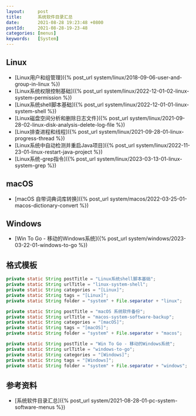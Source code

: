 ```yaml
---
layout:     post
title:      系统软件目录汇总
date:       2021-08-28 19:23:48 +0800
postId:     2021-08-28-19-23-48
categories: [menus]
keywords:   [System]
---
```


## Linux
* [Linux用户和组管理]({% post_url system/linux/2018-09-06-user-and-group-in-linux %})
* [Linux系统权限控制基础]({% post_url system/linux/2022-12-01-02-linux-system-permission %})
* [Linux系统shell脚本基础]({% post_url system/linux/2022-12-01-01-linux-system-shell %})
* [Linux磁盘空间分析和删除日志文件]({% post_url system/linux/2021-09-28-02-linux-disk-analysis-delete-log-file %})
* [Linux排查进程和线程]({% post_url system/linux/2021-09-28-01-linux-progress-thread %})
* [Linux系统中自动检测并重启Java项目]({% post_url system/linux/2022-11-23-01-linux-restart-java-project %})
* [Linux系统-grep指令]({% post_url system/linux/2023-03-13-01-linux-system-grep %})

## macOS
* [macOS 自带词典词库转换]({% post_url system/macos/2022-03-25-01-macos-dictionary-convert %})

## Windows
* [Win To Go - 移动的Windows系统]({% post_url system/windows/2023-03-22-01-windows-to-go %})

## 格式模板

```java
private static String postTitle = "Linux系统shell脚本基础";
private static String urlTitle = "linux-system-shell";
private static String categories = "[Linux]";
private static String tags = "[Linux]";
private static String folder = "system" + File.separator + "linux";
```

```java
private static String postTitle = "macOS 系统软件备份";
private static String urlTitle = "macos-system-software-backup";
private static String categories = "[macOS]";
private static String tags = "[macOS]";
private static String folder = "system" + File.separator + "macos";
```

```java
private static String postTitle = "Win To Go - 移动的Windows系统";
private static String urlTitle = "windows-to-go";
private static String categories = "[Windows]";
private static String tags = "[Windows]";
private static String folder = "system" + File.separator + "windows";
```

## 参考资料
* [系统软件目录汇总]({% post_url system/2021-08-28-01-pc-system-software-menus %})
